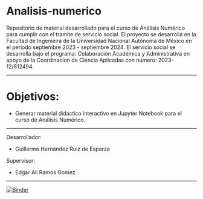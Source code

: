 # Analisis-numerico

Repositorio de material desarrollado para el curso de Análisis Numérico para cumplir con el tramite de servicio social.
El proyecto se desarrolla en la Facultad de Ingenieira de la Universidad Nacional Autónoma de México en el periodo septiembre 2023 - septiembre 2024. El servicio social se desarrolla bajo el programa: Colaboración Académica y Administrativa en apoyo de la Coordinacion de Ciencia Aplicadas con número: 2023-12/812494.

---

# Objetivos:

* Generar material didactico interactivo en Jupyter Notebook para el curso de Análisis Numérico.

---

Desarrollador:

- Guillermo Hernández Ruiz de Esparza

Supervisor:

- Edgar Ali Ramos Gomez

---

[![Binder](https://mybinder.org/badge_logo.svg)](https://mybinder.org/v2/gh/Guillermo-HR/Analisis-numeric/main?labpath=Manual+de+usuario%2FmanualUsuario.ipynb)
